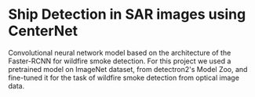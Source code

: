 # Ship Detection in SAR images using CenterNet
Convolutional neural network model based on the architecture of the Faster-RCNN for wildfire smoke detection. For this project we used a pretrained model on ImageNet dataset, from detectron2's Model Zoo, and fine-tuned it for the task of wildfire smoke detection from optical image data.

